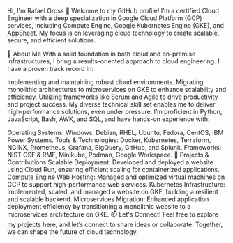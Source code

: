 Hi, I'm Rafael Gross 👋
Welcome to my GitHub profile! I’m a certified Cloud Engineer with a deep specialization in Google Cloud Platform (GCP) services, including Compute Engine, Google Kubernetes Engine (GKE), and AppSheet. My focus is on leveraging cloud technology to create scalable, secure, and efficient solutions.

🌟 About Me
With a solid foundation in both cloud and on-premise infrastructures, I bring a results-oriented approach to cloud engineering. I have a proven track record in:

Implementing and maintaining robust cloud environments.
Migrating monolithic architectures to microservices on GKE to enhance scalability and efficiency.
Utilizing frameworks like Scrum and Agile to drive productivity and project success.
My diverse technical skill set enables me to deliver high-performance solutions, even under pressure. I’m proficient in Python, JavaScript, Bash, AWK, and SQL, and have hands-on experience with:

Operating Systems: Windows, Debian, RHEL, Ubuntu, Fedora, CentOS, IBM Power Systems.
Tools & Technologies: Docker, Kubernetes, Terraform, NGINX, Prometheus, Grafana, BigQuery, GitHub, and Splunk.
Frameworks: NIST CSF & RMF, Minikube, Podman, Google Workspace.
📂 Projects & Contributions
Scalable Deployment: Developed and deployed a website using Cloud Run, ensuring efficient scaling for containerized applications.
Compute Engine Web Hosting: Managed and optimized virtual machines on GCP to support high-performance web services.
Kubernetes Infrastructure: Implemented, scaled, and managed a website on GKE, building a resilient and scalable backend.
Microservices Migration: Enhanced application deployment efficiency by transitioning a monolithic website to a microservices architecture on GKE.
📫 Let's Connect!
Feel free to explore my projects here, and let’s connect to share ideas or collaborate. Together, we can shape the future of cloud technology.
